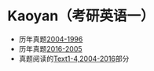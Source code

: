 # Kaoyan（考研英语一）
- 历年真题[2004-1996](https://github.com/LeonardJoey/Kaoyan/blob/master/2004-1996.pdf)
- 历年真题[2016-2005](https://github.com/LeonardJoey/Kaoyan/blob/master/2016-2005.pdf)
- 真题阅读的[Text1-4,2004-2016](https://github.com/LeonardJoey/Kaoyan/blob/master/reading-ed.pdf)部分
